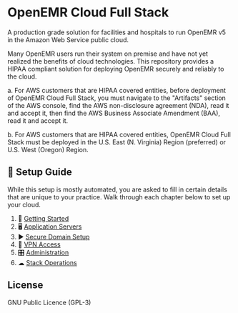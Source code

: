# OpenEMR Cloud Full Stack

A production grade solution for facilities and hospitals to run OpenEMR v5  in the Amazon Web Service public cloud.

Many OpenEMR users run their system on premise and have not yet realized the benefits of cloud technologies. This repository provides a HIPAA compliant solution for deploying OpenEMR securely and reliably to the cloud.

a. For AWS customers that are HIPAA covered entities, before deployment of OpenEMR Cloud Full Stack, you must navigate to the "Artifacts" section of the AWS console, find the AWS non-disclosure agreement (NDA), read it and accept it, then find the AWS Business Associate Amendment (BAA), read it and accept it.
 
b. For AWS customers that are HIPAA covered entities, OpenEMR Cloud Full Stack must be deployed in the U.S. East (N. Virginia) Region (preferred) or U.S. West (Oregon) Region.

## 📒 Setup Guide

While this setup is mostly automated, you are asked to fill in certain details that are unique to your practice. Walk through each chapter below to set up your cloud.

1. 🚴 [Getting Started](chapters/01-Getting-Started.md)
2. 🖥 [Application Servers](chapters/02-Application-Servers.md)
3. ▶ [Secure Domain Setup](chapters/03-Secure-Domain-Setup.md)
4. 📝 [VPN Access](chapters/04-VPN-Access.md)
5. 🎛 [Administration](chapters/05-Administration.md)
6. ☁ [Stack Operations](chapters/06-Stack-Operations.md)

## License

GNU Public Licence (GPL-3)
